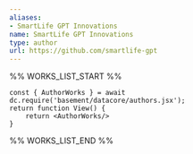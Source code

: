 ```yaml
---
aliases:
- SmartLife GPT Innovations
name: SmartLife GPT Innovations
type: author
url: https://github.com/smartlife-gpt
---
```



%% WORKS_LIST_START %%

```datacorejsx
const { AuthorWorks } = await dc.require('basement/datacore/authors.jsx');
return function View() {
    return <AuthorWorks/>
}
```
%% WORKS_LIST_END %%